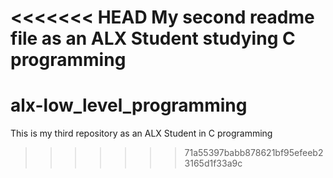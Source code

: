 <<<<<<< HEAD
My second readme file as an ALX Student studying C programming
=======
# alx-low_level_programming
This is my third repository as an ALX Student in C programming
>>>>>>> 71a55397babb878621bf95efeeb23165d1f33a9c
